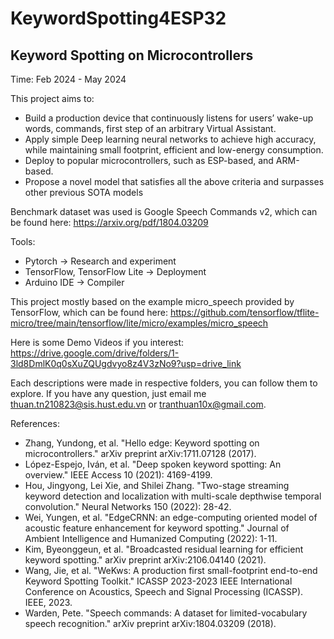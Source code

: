 # KeywordSpotting4ESP32
## Keyword Spotting on Microcontrollers
Time: Feb 2024 - May 2024

This project aims to:
- Build a production device that continuously listens for users’ wake-up words, commands, first step of an arbitrary Virtual Assistant.
- Apply simple Deep learning neural networks to achieve high accuracy, while maintaining small footprint, efficient and low-energy consumption.
- Deploy to popular microcontrollers, such as ESP-based, and ARM-based.
- Propose a novel model that satisfies all the above criteria and surpasses other previous SOTA models

Benchmark dataset was used is Google Speech Commands v2, which can be found here: <https://arxiv.org/pdf/1804.03209>

Tools:
- Pytorch -> Research and experiment
- TensorFlow, TensorFlow Lite -> Deployment
- Arduino IDE -> Compiler

This project mostly based on the example micro_speech provided by TensorFlow, which can be found here: <https://github.com/tensorflow/tflite-micro/tree/main/tensorflow/lite/micro/examples/micro_speech>

Here is some Demo Videos if you interest: <https://drive.google.com/drive/folders/1-3ld8DmlK0q0sXuZQUgdvyo8z4V3zNo9?usp=drive_link>

Each descriptions were made in respective folders, you can follow them to explore. If you have any question, just email me <thuan.tn210823@sis.hust.edu.vn> or <tranthuan10x@gmail.com>. 

References:
- Zhang, Yundong, et al. "Hello edge: Keyword spotting on microcontrollers." arXiv preprint arXiv:1711.07128 (2017).
- López-Espejo, Iván, et al. "Deep spoken keyword spotting: An overview." IEEE Access 10 (2021): 4169-4199.
- Hou, Jingyong, Lei Xie, and Shilei Zhang. "Two-stage streaming keyword detection and localization with multi-scale depthwise temporal convolution." Neural Networks 150 (2022): 28-42.
- Wei, Yungen, et al. "EdgeCRNN: an edge-computing oriented model of acoustic feature enhancement for keyword spotting." Journal of Ambient Intelligence and Humanized Computing (2022): 1-11.
- Kim, Byeonggeun, et al. "Broadcasted residual learning for efficient keyword spotting." arXiv preprint arXiv:2106.04140 (2021).
- Wang, Jie, et al. "WeKws: A production first small-footprint end-to-end Keyword Spotting Toolkit." ICASSP 2023-2023 IEEE International Conference on Acoustics, Speech and Signal Processing (ICASSP). IEEE, 2023.
- Warden, Pete. "Speech commands: A dataset for limited-vocabulary speech recognition." arXiv preprint arXiv:1804.03209 (2018).

